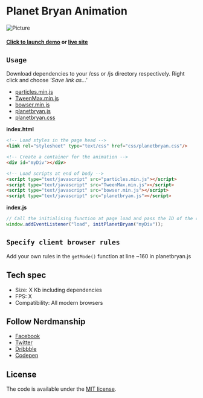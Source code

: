 # Planet Bryan Animation

![Picture](https://snag.gy/YkQ8Uy.jpg "Planet Bryan")

#### [Click to launch demo](https://nerdmanship.github.io/planetbryan/dist/) or [live site](https://planetbryan.com)

## `Usage`

Download dependencies to your /css or /js directory respectively.
Right click and choose *'Save link as...'*

* [particles.min.js](https://github.com/nerdmanship/planetbryan/raw/master/dist/js/particles.min.js)
* [TweenMax.min.js](https://github.com/nerdmanship/planetbryan/raw/master/dist/js/TweenMax.min.js)
* [bowser.min.js](https://github.com/nerdmanship/planetbryan/raw/master/dist/js/bowser.min.js)
* [planetbryan.js](https://github.com/nerdmanship/planetbryan/raw/master/dist/js/planetbryan.js)
* [planetbryan.css](https://github.com/nerdmanship/planetbryan/raw/master/dist/css/planetbryan.css)

**index.html**

```html
<!-- Load styles in the page head -->
<link rel="stylesheet" type="text/css" href="css/planetbryan.css"/>

<!-- Create a container for the animation -->
<div id="myDiv"></div>

<!-- Load scripts at end of body -->
<script type="text/javascript" src="particles.min.js"></script>
<script type="text/javascript" src="TweenMax.min.js"></script>
<script type="text/javascript" src="bowser.min.js"></script>
<script type="text/javascript" src="planetbryan.js"></script>

```
  
**index.js**

```js
// Call the initialising function at page load and pass the ID of the container
window.addEventListener("load", initPlanetBryan("myDiv"));
```

## `Specify client browser rules`
Add your own rules in the `getMode()` function at line ~160 in planetbryan.js

## Tech spec
* Size: X Kb including dependencies
* FPS: X
* Compatibility: All modern browsers


## Follow Nerdmanship
* [Facebook](http://www.facebook.com/nerdmanship)
* [Twitter](http://www.twitter.com/stromqvist)
* [Dribbble](http://www.dribbble.com/stromqvist)
* [Codepen](http://www.codepen.io/nerdmanship)

## License

The code is available under the [MIT license](LICENSE.txt).